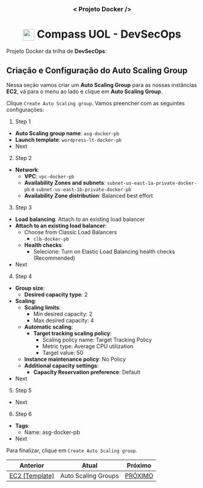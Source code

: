 <h3 align="center">< Projeto Docker /></h3>

<h1 align="center">
    <img align="center" src="https://logospng.org/download/uol/logo-uol-icon-256.png" width="30" height="30" /> Compass UOL - DevSecOps
</h1>

Projeto Docker da trilha de **DevSecOps**:

## Criação e Configuração do Auto Scaling Group

Nessa seção vamos criar um **Auto Scaling Group** para as nossas instâncias **EC2**, vá para o menu ao lado e clique em **Auto Scaling Group**.

Clique `Create Auto Scaling group`. Vamos preencher com as seguintes configurações:

1. Step 1

- **Auto Scaling group name**: `asg-docker-pb`
- **Launch template**: `wordpress-lt-docker-pb`
- Next

2. Step 2

- **Network**:
  - **VPC**: `vpc-docker-pb`
  - **Availability Zones and subnets**: `subnet-us-east-1a-private-docker-pb` e `subnet-us-east-1b-private-docker-pb`
  - **Availability Zone distribution**: Balanced best effort

3. Step 3

- **Load balancing**: Attach to an existing load balancer
- **Attach to an existing load balancer**:
  - Choose from Classic Load Balancers
    - `clb-docker-pb`
  - **Health checks**:
    - Selecione: Turn on Elastic Load Balancing health checks (Recommended)
- Next

4. Step 4

- **Group size**:
  - **Desired capacity type**: 2
- **Scaling**:
  - **Scaling limits**:
    - Min desired capacity: 2
    - Max desired capacity: 4
  - **Automatic scaling**:
    - **Target tracking scaling policy**:
      - Scaling policy name: Target Tracking Policy
      - Metric type: Average CPU utilization
      - Target value: 50
  - **Instance maintenance policy**: No Policy
  - **Additional capacity settings**:
    - **Capacity Reservation preference**: Default
- Next

5. Step 5

- Next

6. Step 6

- **Tags**:
  - Name: asg-docker-pb
- Next

Para finalizar, clique em `Create Auto Scaling group`.

<div align="center">

| Anterior                            | Atual               | Próximo                 |
| ----------------------------------- | ------------------- | ----------------------- |
| [EC2 (Template)](9.ec2_template.md) | Auto Scaling Groups | [PRÓXIMO](11.EXTRAS.md) |

<div>
